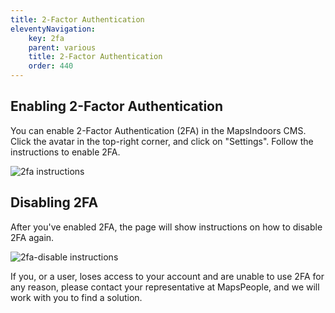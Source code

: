 ```yaml
---
title: 2-Factor Authentication
eleventyNavigation:
    key: 2fa
    parent: various
    title: 2-Factor Authentication
    order: 440
---
```


## Enabling 2-Factor Authentication

You can enable 2-Factor Authentication (2FA) in the MapsIndoors CMS. Click the avatar in the top-right corner, and click on "Settings". Follow the instructions to enable 2FA.

![2fa instructions](/assets/various/Dashboard/2fa.png)

## Disabling 2FA

After you've enabled 2FA, the page will show instructions on how to disable 2FA again.

![2fa-disable instructions](/assets/various/Dashboard/2fa-disable.png)

If you, or a user, loses access to your account and are unable to use 2FA for any reason, please contact your representative at MapsPeople, and we will work with you to find a solution.
